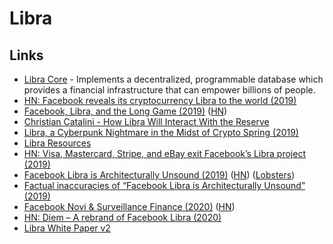 # Libra

## Links

* [Libra Core](https://github.com/libra/libra) - Implements a decentralized, programmable database which provides a financial infrastructure that can empower billions of people.
* [HN: Facebook reveals its cryptocurrency Libra to the world (2019)](https://news.ycombinator.com/item?id=20210791)
* [Facebook, Libra, and the Long Game (2019)](https://stratechery.com/2019/facebook-libra-and-the-long-game/) ([HN](https://news.ycombinator.com/item?id=20274679))
* [Christian Catalini - How Libra Will Interact With the Reserve](https://libra.org/en-US/wp-content/uploads/sites/23/2019/06/TheLibraReserve_en_US.pdf)
* [Libra, a Cyberpunk Nightmare in the Midst of Crypto Spring (2019)](https://hackernoon.com/libra-a-cyberpunk-nightmare-in-the-midst-of-crypto-spring-5543b6f6e34b)
* [Libra Resources](https://hacklibra.io/resources)
* [HN: Visa, Mastercard, Stripe, and eBay exit Facebook’s Libra project (2019)](https://news.ycombinator.com/item?id=21227961)
* [Facebook Libra is Architecturally Unsound (2019)](http://www.stephendiehl.com/posts/libra.html) ([HN](https://news.ycombinator.com/item?id=21451847)) ([Lobsters](https://lobste.rs/s/fh6iog/facebook_libra_is_architecturally))
* [Factual inaccuracies of “Facebook Libra is Architecturally Unsound” (2019)](https://tonyarcieri.com/factual-inaccuracies-of-facebook-libra-is-architecturally-unsound)
* [Facebook Novi & Surveillance Finance (2020)](https://www.stephendiehl.com/posts/novi.html) ([HN](https://news.ycombinator.com/item?id=23440307))
* [HN: Diem – A rebrand of Facebook Libra (2020)](https://news.ycombinator.com/item?id=25323090)
* [Libra White Paper v2](https://wp.diem.com/en-US/wp-content/uploads/sites/23/2020/04/Libra_WhitePaperV2\_April2020.pdf)
